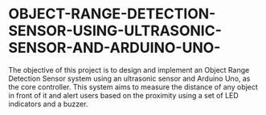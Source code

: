 # OBJECT-RANGE-DETECTION-SENSOR-USING-ULTRASONIC-SENSOR-AND-ARDUINO-UNO-
The objective of this project is to design and implement an Object Range Detection Sensor  system using an ultrasonic sensor and Arduino Uno, as the core controller. This system  aims to measure the distance of any object in front of it and alert users based on the  proximity using a set of LED indicators and a buzzer. 
